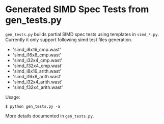 # Generated SIMD Spec Tests from gen_tests.py

`gen_tests.py` builds partial SIMD spec tests using templates in `simd_*.py`.
Currently it only support following simd test files generation.

- 'simd_i8x16_cmp.wast'
- 'simd_i16x8_cmp.wast'
- 'simd_i32x4_cmp.wast'
- 'simd_f32x4_cmp.wast'
- 'simd_i8x16_arith.wast'
- 'simd_i16x8_arith.wast'
- 'simd_i32x4_arith.wast'
- 'simd_f32x4_arith.wast'


Usage:

```
$ python gen_tests.py -a
```

More details documented in `gen_tests.py`.
